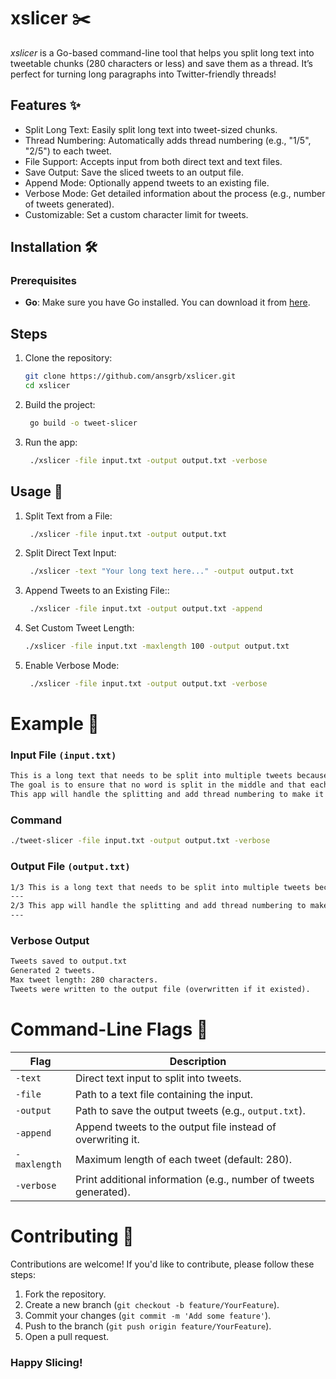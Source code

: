 # xslicer ✂️

_xslicer_ is a Go-based command-line tool that helps you split long text into tweetable chunks (280 characters or less) and save them as a thread. It’s perfect for turning long paragraphs into Twitter-friendly threads!

## Features ✨

- Split Long Text: Easily split long text into tweet-sized chunks.
- Thread Numbering: Automatically adds thread numbering (e.g., "1/5", "2/5") to each tweet.
- File Support: Accepts input from both direct text and text files.
- Save Output: Save the sliced tweets to an output file.
- Append Mode: Optionally append tweets to an existing file.
- Verbose Mode: Get detailed information about the process (e.g., number of tweets generated).
- Customizable: Set a custom character limit for tweets.

## Installation 🛠️

### Prerequisites

- **Go**: Make sure you have Go installed. You can download it from [here](https://golang.org/dl/).

## Steps

1. Clone the repository:
   ```bash
   git clone https://github.com/ansgrb/xslicer.git
   cd xslicer
   ```
2. Build the project:
   ```bash
    go build -o tweet-slicer
   ```
3. Run the app:
   ```bash
    ./xslicer -file input.txt -output output.txt -verbose
   ```

## Usage 🚀

1. Split Text from a File:
   ```bash
    ./xslicer -file input.txt -output output.txt
   ```
2. Split Direct Text Input:
   ```bash
    ./xslicer -text "Your long text here..." -output output.txt
   ```
3. Append Tweets to an Existing File::
   ```bash
    ./xslicer -file input.txt -output output.txt -append
   ```
4. Set Custom Tweet Length:
   ```bash
   ./xslicer -file input.txt -maxlength 100 -output output.txt
   ```
5. Enable Verbose Mode:
   ```bash
    ./xslicer -file input.txt -output output.txt -verbose
   ```

# Example 📝

### Input File `(input.txt)`

```txt
This is a long text that needs to be split into multiple tweets because it exceeds the character limit of a single tweet.
The goal is to ensure that no word is split in the middle and that each tweet is concise and readable.
This app will handle the splitting and add thread numbering to make it easy to follow.
```

### Command

```bash
./tweet-slicer -file input.txt -output output.txt -verbose
```

### Output File `(output.txt)`

```txt
1/3 This is a long text that needs to be split into multiple tweets because it exceeds the character limit of a single tweet. The goal is to ensure that no word is split in the middle and that each tweet is concise and readable.
---
2/3 This app will handle the splitting and add thread numbering to make it easy to follow.
---
```

### Verbose Output

```txt
Tweets saved to output.txt
Generated 2 tweets.
Max tweet length: 280 characters.
Tweets were written to the output file (overwritten if it existed).
```

# Command-Line Flags 🎯

| Flag         | Description                                                      |
| ------------ | ---------------------------------------------------------------- |
| `-text`      | Direct text input to split into tweets.                          |
| `-file`      | Path to a text file containing the input.                        |
| `-output`    | Path to save the output tweets (e.g., `output.txt`).             |
| `-append`    | Append tweets to the output file instead of overwriting it.      |
| `-maxlength` | Maximum length of each tweet (default: 280).                     |
| `-verbose`   | Print additional information (e.g., number of tweets generated). |

# Contributing 🤝

Contributions are welcome! If you'd like to contribute, please follow these steps:

1. Fork the repository.
2. Create a new branch (`git checkout -b feature/YourFeature`).
3. Commit your changes (`git commit -m 'Add some feature'`).
4. Push to the branch (`git push origin feature/YourFeature`).
5. Open a pull request.

### Happy Slicing!
